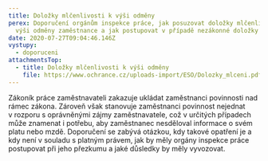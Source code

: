 ```yaml
---
title: Doložky mlčenlivosti k výši odměny
perex: Doporučení orgánům inspekce práce, jak posuzovat doložky mlčenlivosti k
  výši odměny zaměstnance a jak postupovat v případě nezákonné doložky
date: 2020-07-27T09:04:46.146Z
vystupy:
  - doporuceni
attachmentsTop:
  - title: Doložky mlčenlivosti k výši odměny
    file: https://www.ochrance.cz/uploads-import/ESO/Dolozky_mlceni.pdf
---
```

<p>Zákoník práce zaměstnavateli zakazuje ukládat zaměstnanci povinnosti nad rámec zákona. Zároveň však stanovuje zaměstnanci povinnost nejednat v&nbsp;rozporu s oprávněnými zájmy zaměstnavatele, což v&nbsp;určitých případech může znamenat i potřebu, aby zaměstnanec nesděloval informace o svém platu nebo mzdě. Doporučení se zabývá otázkou, kdy takové opatření je a kdy není v&nbsp;souladu s&nbsp;platným právem, jak by měly orgány inspekce práce postupovat při jeho přezkumu a jaké důsledky by měly vyvozovat.</p>
